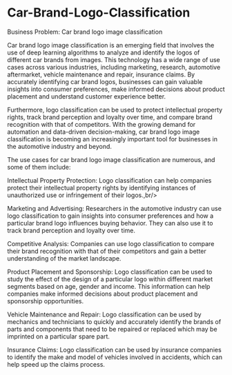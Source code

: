 # Car-Brand-Logo-Classification

Business Problem: Car brand logo image classification

Car brand logo image classification is an emerging field that involves the use of deep learning algorithms to analyze and identify the logos of different car brands from images. This technology has a wide range of use cases across various industries, including marketing, research, automotive aftermarket, vehicle maintenance and repair, insurance claims. By accurately identifying car brand logos, businesses can gain valuable insights into consumer preferences, make informed decisions about product placement and understand customer experience better.<br/>

Furthermore, logo classification can be used to protect intellectual property rights, track brand perception and loyalty over time, and compare brand recognition with that of competitors. With the growing demand for automation and data-driven decision-making, car brand logo image classification is becoming an increasingly important tool for businesses in the automotive industry and beyond.<br/>

The use cases for car brand logo image classification are numerous, and some of them include:<br/>

Intellectual Property Protection: Logo classification can help companies protect their intellectual property rights by identifying instances of unauthorized use or infringement of their logos.,br/>

Marketing and Advertising: Researchers in the automotive industry can use logo classification to gain insights into consumer preferences and how a particular brand logo influences buying behavior. They can also use it to track brand perception and loyalty over time.<br/>

Competitive Analysis: Companies can use logo classification to compare their brand recognition with that of their competitors and gain a better understanding of the market landscape.<br/>

Product Placement and Sponsorship: Logo classification can be used to study the effect of the design of a particular logo within different market segments based on age, gender and income. This information can help companies make informed decisions about product placement and sponsorship opportunities.<br/>

Vehicle Maintenance and Repair: Logo classification can be used by mechanics and technicians to quickly and accurately identify the brands of parts and components that need to be repaired or replaced which may be imprinted on a particular spare part.<br/>

Insurance Claims: Logo classification can be used by insurance companies to identify the make and model of vehicles involved in accidents, which can help speed up the claims process.<br/>
